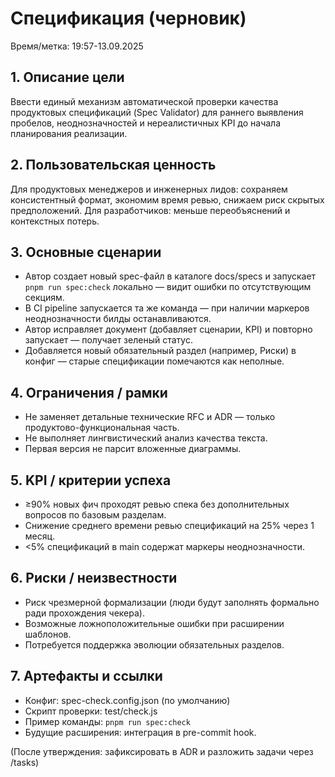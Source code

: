 # Спецификация (черновик)

Время/метка: 19:57-13.09.2025

## 1. Описание цели
Ввести единый механизм автоматической проверки качества продуктовых спецификаций (Spec Validator) для раннего выявления пробелов, неоднозначностей и нереалистичных KPI до начала планирования реализации.

## 2. Пользовательская ценность
Для продуктовых менеджеров и инженерных лидов: сохраняем консистентный формат, экономим время ревью, снижаем риск скрытых предположений. Для разработчиков: меньше переобъяснений и контекстных потерь.

## 3. Основные сценарии
- Автор создает новый spec-файл в каталоге docs/specs и запускает `pnpm run spec:check` локально — видит ошибки по отсутствующим секциям.
- В CI pipeline запускается та же команда — при наличии маркеров неоднозначности билды останавливаются.
- Автор исправляет документ (добавляет сценарии, KPI) и повторно запускает — получает зеленый статус.
- Добавляется новый обязательный раздел (например, Риски) в конфиг — старые спецификации помечаются как неполные.

## 4. Ограничения / рамки
- Не заменяет детальные технические RFC и ADR — только продуктово-функциональная часть.
- Не выполняет лингвистический анализ качества текста.
- Первая версия не парсит вложенные диаграммы.

## 5. KPI / критерии успеха
- ≥90% новых фич проходят ревью спека без дополнительных вопросов по базовым разделам.
- Снижение среднего времени ревью спецификаций на 25% через 1 месяц.
- <5% спецификаций в main содержат маркеры неоднозначности.

## 6. Риски / неизвестности
- Риск чрезмерной формализации (люди будут заполнять формально ради прохождения чекера).
- Возможные ложноположительные ошибки при расширении шаблонов.
- Потребуется поддержка эволюции обязательных разделов.

## 7. Артефакты и ссылки
- Конфиг: spec-check.config.json (по умолчанию)
- Скрипт проверки: test/check.js
- Пример команды: `pnpm run spec:check`
- Будущие расширения: интеграция в pre-commit hook.

(После утверждения: зафиксировать в ADR и разложить задачи через /tasks)
